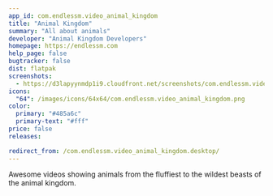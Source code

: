 ```yaml
---
app_id: com.endlessm.video_animal_kingdom
title: "Animal Kingdom"
summary: "All about animals"
developer: "Animal Kingdom Developers"
homepage: https://endlessm.com
help_page: false
bugtracker: false
dist: flatpak
screenshots:
  - https://d3lapyynmdp1i9.cloudfront.net/screenshots/com.endlessm.video_animal_kingdom/C/com.endlessm.video_animal_kingdom-screenshot1.jpg
icons:
  "64": /images/icons/64x64/com.endlessm.video_animal_kingdom.png
color:
  primary: "#485a6c"
  primary-text: "#fff"
price: false
releases:

redirect_from: /com.endlessm.video_animal_kingdom.desktop/
---
```


<p>Awesome videos showing animals from the fluffiest to the wildest beasts of the animal kingdom.</p>